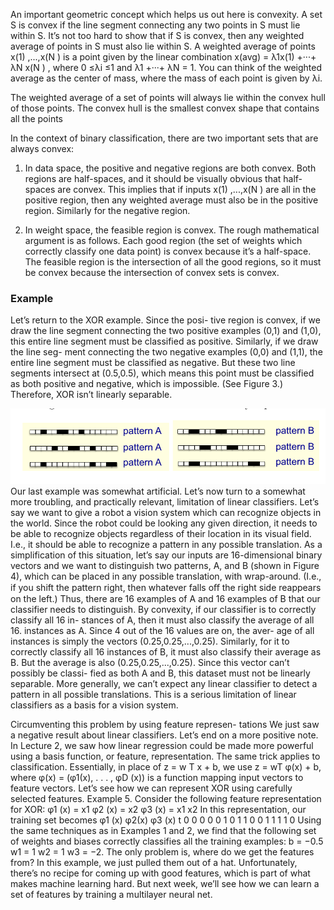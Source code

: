 An important geometric concept which helps us out here is convexity. A
set S is convex if the line segment connecting any two points in S must lie
within S. It’s not too hard to show that if S is convex, then any weighted
average of points in S must also lie within S. A weighted average of points
x(1)
,...,x(N ) is a point given by the linear combination
x(avg) = λ1x(1) +···+ λN x(N )
,
where 0 ≤λi ≤1 and λ1 +···+ λN = 1. You can think of the weighted
average as the center of mass, where the mass of each point is given by λi.

The weighted average of a set of points will always lie within the convex hull of those points. The convex hull is the smallest convex shape that contains all the points

In the context of binary classification, there are two important sets that
are always convex:

1. In data space, the positive and negative regions are both convex. Both
regions are half-spaces, and it should be visually obvious that half-
spaces are convex. This implies that if inputs x(1)
,...,x(N ) are all
in the positive region, then any weighted average must also be in the
positive region. Similarly for the negative region.

2. In weight space, the feasible region is convex. The rough mathematical
argument is as follows. Each good region (the set of weights which
correctly classify one data point) is convex because it’s a half-space.
The feasible region is the intersection of all the good regions, so it
must be convex because the intersection of convex sets is convex.

### Example

Let’s return to the XOR example. Since the posi-
tive region is convex, if we draw the line segment connecting the
two positive examples (0,1) and (1,0), this entire line segment
must be classified as positive. Similarly, if we draw the line seg-
ment connecting the two negative examples (0,0) and (1,1), the
entire line segment must be classified as negative. But these two
line segments intersect at (0.5,0.5), which means this point must
be classified as both positive and negative, which is impossible.
(See Figure 3.) Therefore, XOR isn’t linearly separable.

![alt text](figures/pattern.png)
Our last example was somewhat artificial. Let’s
now turn to a somewhat more troubling, and practically relevant,
limitation of linear classifiers. Let’s say we want to give a robot
a vision system which can recognize objects in the world. Since
the robot could be looking any given direction, it needs to be
able to recognize objects regardless of their location in its visual
field. I.e., it should be able to recognize a pattern in any possible
translation.
As a simplification of this situation, let’s say our inputs are
16-dimensional binary vectors and we want to distinguish two
patterns, A, and B (shown in Figure 4), which can be placed in
any possible translation, with wrap-around. (I.e., if you shift the
pattern right, then whatever falls oﬀ the right side reappears on
the left.) Thus, there are 16 examples of A and 16 examples of
B that our classifier needs to distinguish.
By convexity, if our classifier is to correctly classify all 16 in-
stances of A, then it must also classify the average of all 16. instances as A. Since 4 out of the 16 values are on, the aver-
age of all instances is simply the vectors (0.25,0.25,...,0.25).
Similarly, for it to correctly classify all 16 instances of B, it
must also classify their average as B. But the average is also
(0.25,0.25,...,0.25). Since this vector can’t possibly be classi-
fied as both A and B, this dataset must not be linearly separable.
More generally, we can’t expect any linear classifier to detect a
pattern in all possible translations. This is a serious limitation
of linear classifiers as a basis for a vision system.

Circumventing this problem by using feature represen-
tations
We just saw a negative result about linear classifiers. Let’s end on a more
positive note. In Lecture 2, we saw how linear regression could be made
more powerful using a basis function, or feature, representation. The same
trick applies to classification. Essentially, in place of z = w T x + b, we use
z = wT φ(x) + b, where φ(x) = (φ1(x), . . . , φD (x)) is a function mapping
input vectors to feature vectors. Let’s see how we can represent XOR using
carefully selected features.
Example 5. Consider the following feature representation for
XOR:
φ1 (x) = x1
φ2 (x) = x2
φ3 (x) = x1 x2
In this representation, our training set becomes
φ1 (x)
 φ2(x)
 φ3 (x)
 t
0
 0
 0
 0
0
 1
 0
 1
1
 0
 0
 1
1
 1
 1
 0
Using the same techniques as in Examples 1 and 2, we find that
the following set of weights and biases correctly classifies all the
training examples:
b = −0.5
 w1 = 1
 w2 = 1
 w3 = −2.
The only problem is, where do we get the features from? In this example,
we just pulled them out of a hat. Unfortunately, there’s no recipe for coming
up with good features, which is part of what makes machine learning hard.
But next week, we’ll see how we can learn a set of features by training a
multilayer neural net.
